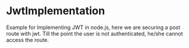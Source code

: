 # JwtImplementation
Example for Implementing JWT in node.js, here we are securing a post route with jwt. Till the point the user is not authenticated, he/she cannot access the route.
